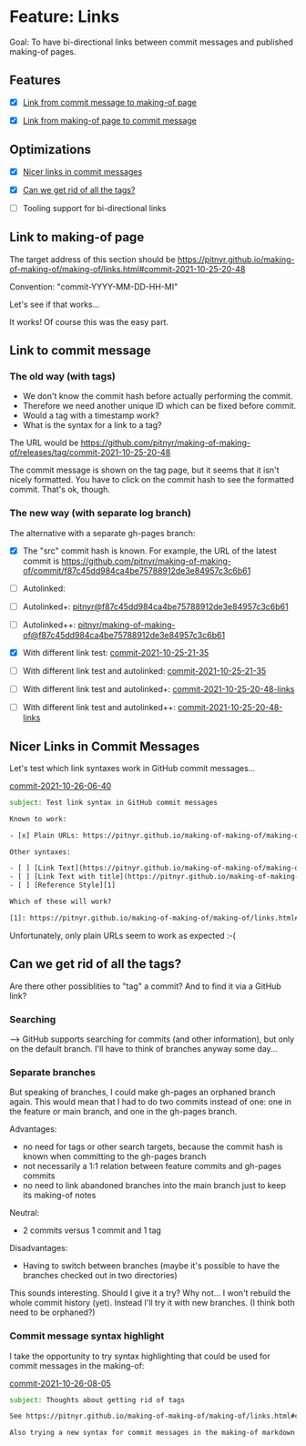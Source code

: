 # Feature: Links

Goal: To have bi-directional links between commit messages and published making-of pages.


## Features

- [x] [Link from commit message to making-of page](#link-to-making-of-page)
- [x] [Link from making-of page to commit message](#link-to-commit-message)


## Optimizations

- [x] [Nicer links in commit messages](#nicer-links-in-commit-messages)
- [x] [Can we get rid of all the tags?](#can-we-get-rid-of-all-the-tags)
- [ ] Tooling support for bi-directional links


<a id="commit-2021-10-25-20-48"></a>

## Link to making-of page

The target address of this section should be
https://pitnyr.github.io/making-of-making-of/making-of/links.html#commit-2021-10-25-20-48

Convention: "commit-YYYY-MM-DD-HH-MI"

Let's see if that works...

It works! Of course this was the easy part.


<a id="commit-2021-10-25-21-35"></a>

## Link to commit message

### The old way (with tags)

- We don't know the commit hash before actually performing the commit.
- Therefore we need another unique ID which can be fixed before commit.
- Would a tag with a timestamp work?
- What is the syntax for a link to a tag?

The URL would be
https://github.com/pitnyr/making-of-making-of/releases/tag/commit-2021-10-25-20-48

The commit message is shown on the tag page, but it seems that it isn't nicely formatted.
You have to click on the commit hash to see the formatted commit.
That's ok, though.

### The new way (with separate log branch)

The alternative with a separate gh-pages branch:

- [x] The "src" commit hash is known. For example, the URL of the latest commit is <https://github.com/pitnyr/making-of-making-of/commit/f87c45dd984ca4be75788912de3e84957c3c6b61>
- [ ] Autolinked: <f87c45dd984ca4be75788912de3e84957c3c6b61>
- [ ] Autolinked+: <pitnyr@f87c45dd984ca4be75788912de3e84957c3c6b61>
- [ ] Autolinked++: <pitnyr/making-of-making-of@f87c45dd984ca4be75788912de3e84957c3c6b61>

- [x] With different link test: [commit-2021-10-25-21-35](https://github.com/pitnyr/making-of-making-of/commit/f87c45dd984ca4be75788912de3e84957c3c6b61)
- [ ] With different link test and autolinked: [commit-2021-10-25-21-35](<f87c45dd984ca4be75788912de3e84957c3c6b61>)
- [ ] With different link test and autolinked+: [commit-2021-10-25-20-48-links](pitnyr@f87c45dd984ca4be75788912de3e84957c3c6b61)
- [ ] With different link test and autolinked++: [commit-2021-10-25-20-48-links](pitnyr/making-of-making-of@f87c45dd984ca4be75788912de3e84957c3c6b61)


<a id="commit-2021-10-26-06-40"></a>

## Nicer Links in Commit Messages

Let's test which link syntaxes work in GitHub commit messages...

[commit-2021-10-26-06-40](https://github.com/pitnyr/making-of-making-of/commit/a9a4585ab2db1358aeeb50caa263f2c7816591f6)
```email
subject: Test link syntax in GitHub commit messages

Known to work:

- [x] Plain URLs: https://pitnyr.github.io/making-of-making-of/making-of/links.html#commit-2021-10-26-06-40

Other syntaxes:

- [ ] [Link Text](https://pitnyr.github.io/making-of-making-of/making-of/links.html#commit-2021-10-26-06-40)
- [ ] [Link Text with title](https://pitnyr.github.io/making-of-making-of/making-of/links.html#commit-2021-10-26-06-40 "Title")
- [ ] [Reference Style][1]

Which of these will work?

[1]: https://pitnyr.github.io/making-of-making-of/making-of/links.html#commit-2021-10-26-06-40
```

Unfortunately, only plain URLs seem to work as expected :-(


<a id="commit-2021-10-26-08-05"></a>

## Can we get rid of all the tags?

Are there other possiblities to "tag" a commit?
And to find it via a GitHub link?


### Searching

--> GitHub supports searching for commits (and other information),
but only on the default branch.
I'll have to think of branches anyway some day...


### Separate branches

But speaking of branches, I could make gh-pages an orphaned branch again.
This would mean that I had to do two commits instead of one:
one in the feature or main branch, and one in the gh-pages branch.

Advantages:
- no need for tags or other search targets,
  because the commit hash is known when committing to the gh-pages branch
- not necessarily a 1:1 relation between feature commits and gh-pages commits
- no need to link abandoned branches into the main branch
  just to keep its making-of notes

Neutral:
- 2 commits versus 1 commit and 1 tag

Disadvantages:
- Having to switch between branches
  (maybe it's possible to have the branches checked out in two directories)

This sounds interesting. Should I give it a try? Why not...
I won't rebuild the whole commit history (yet).
Instead I'll try it with new branches.
(I think both need to be orphaned?)


### Commit message syntax highlight

I take the opportunity to try syntax highlighting that could be used for commit messages
in the making-of:

[commit-2021-10-26-08-05](https://github.com/pitnyr/making-of-making-of/commit/f0f0b3bad157defc5a6161f00a84f457a0f669a8)
```email
subject: Thoughts about getting rid of tags

See https://pitnyr.github.io/making-of-making-of/making-of/links.html#commit-2021-10-26-08-05

Also trying a new syntax for commit messages in the making-of markdown.
```
